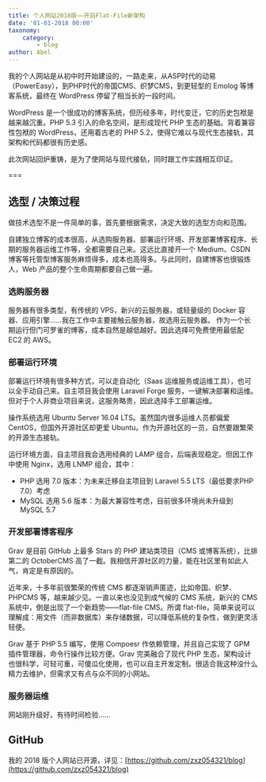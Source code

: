 ```yaml
---
title: 个人网站2018版——开启Flat-File新架构
date: '01-01-2018 00:00'
taxonomy:
    category:
        - blog
author: Abel
---
```


我的个人网站是从初中时开始建设的，一路走来，从ASP时代的动易（PowerEasy），到PHP时代的帝国CMS、织梦CMS，到更轻型的 Emolog 等博客系统，最终在 WordPress 停留了相当长的一段时间。

WordPress 是一个很成功的博客系统，但历经多年，时代变迁，它的历史包袱是越来越沉重。PHP 5.3 引入的命名空间，是形成现代 PHP 生态的基础。背着兼容性包袱的 WordPress，还用着古老的 PHP 5.2，使得它难以与现代生态接轨，其架构和代码都很有历史感。

此次网站回炉重铸，是为了使网站与现代接轨，同时跟工作实践相互印证。

===

## 选型 / 决策过程

做技术选型不是一件简单的事，首先要根据需求，决定大致的选型方向和范围。

自建独立博客的成本很高，从选购服务器、部署运行环境、开发部署博客程序、长期的服务器运维工作等，全都需要自己来。这远比直接开一个 Medium、CSDN 博客等托管型博客服务麻烦得多，成本也高得多。与此同时，自建博客也很锻炼人，Web 产品的整个生命周期都要自己做一遍。

### 选购服务器

服务器有很多类型，有传统的 VPS，新兴的云服务器，或轻量级的 Docker 容器、应用引擎……我在工作中主要接触云服务器，故选用云服务器。 作为一个长期运行但门可罗雀的博客，成本自然是越低越好。因此选择可免费使用最低配 EC2 的 AWS。

### 部署运行环境

部署运行环境有很多种方式，可以走自动化（Saas 运维服务或运维工具），也可以全手动自己来。自主项目我会使用 Laravel Forge 服务，一键解决部署和运维。但对于个人非商业项目来说，这服务略贵，因此选择手工部署运维。

操作系统选用 Ubuntu Server 16.04 LTS。虽然国内很多运维人员都偏爱 CentOS，但国外开源社区却更爱 Ubuntu。作为开源社区的一员，自然要跟繁荣的开源生态接轨。

运行环境方面，自主项目我会选用经典的 LAMP 组合，后端表现稳定。但因工作中使用 Nginx，选用 LNMP 组合，其中：

- PHP 选用 7.0 版本：为未来迁移自主项目到 Laravel 5.5 LTS（最低要求PHP 7.0）考虑
- MySQL 选用 5.6 版本：为最大兼容性考虑，目前很多环境尚未升级到 MySQL 5.7

### 开发部署博客程序

Grav 是目前 GitHub 上最多 Stars 的 PHP 建站类项目（CMS 或博客系统），比排第二的 OctoberCMS 高了一截。我相信开源社区的力量，能在社区里有如此人气，肯定是有原因的。

近年来，十多年前很繁荣的传统 CMS 都逐渐销声匿迹，比如帝国、织梦、PHPCMS 等，越来越少见。一直以来也没见到成气候的 CMS 系统，新兴的 CMS 系统中，倒是出现了一个新趋势——flat-file CMS。所谓 flat-file，简单来说可以理解成：用文件（而非数据库）来存储数据，可以降低系统的复杂性，做到更灵活轻便。

Grav 基于 PHP 5.5 编写，使用 Compoesr 作依赖管理，并且自己实现了 GPM 插件管理器，命令行操作比较方便。Grav 完美融合了现代 PHP 生态，架构设计也很科学，可轻可重，可傻瓜化使用，也可以自主开发定制。很适合我这种没什么精力去维护，但需求又有点与众不同的小网站。

### 服务器运维

网站刚升级好，有待时间检验……


## GitHub

我的 2018 版个人网站已开源，详见：[https://github.com/zxz054321/blog](https://github.com/zxz054321/blog)